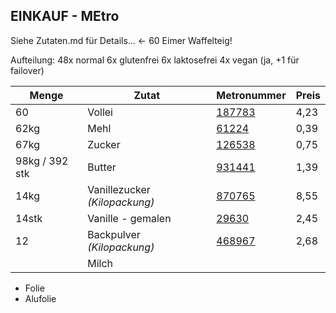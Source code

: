  EINKAUF - MEtro
----------------

Siehe Zutaten.md für Details... <- 60 Eimer Waffelteig!

Aufteilung:
48x normal
6x glutenfrei
6x laktosefrei
4x vegan
(ja, +1 für failover)

| Menge | Zutat | Metronummer | Preis |
| ----- | ----- | ----------- | ----- |
| 60 | Vollei | [187783](https://produkte.metro.de/shop/pv/BTY-X187825/0032/0021/Wiesenhof-Eifix-Vollei-fl%C3%BCssig-pasteurisiert-1-kg-Packung) | 4,23 |
| 62kg  | Mehl  | [61224](https://produkte.metro.de/shop/pv/BTY-X245248/0032/0021/aro-Weizenmehl-Type-405-1-kg-Packung) | 0,39 |
| 67kg  | Zucker | [126538](https://produkte.metro.de/shop/pv/BTY-X322462/0032/0021/aro-Zucker-Raffinade-1-kg-Packung) | 0,75 |
| 98kg / 392 stk | Butter | [931441](https://produkte.metro.de/shop/pv/BTY-X314169/0032/0021/aro-QS-Butter-mild-ges%C3%A4uert-82-Fett-250-g-St%C3%BCck) | 1,39 |
| 14kg | Vanillezucker *(Kilopackung)* | [870765](https://produkte.metro.de/shop/pv/BTY-X267075/0032/0021/Dr.-Oetker-Vanillin-Zucker-1-50-kg) | 8,55 |
| 14stk | Vanille - gemalen | [29630](https://produkte.metro.de/shop/pv/BTY-X29672/0032/0021/Pickerd-Vanila-skandinavische-Vanille-Spezialit%C3%A4t-mit-gemahlenen-Vanilleschoten-100-g-Dose) | 2,45 |
| 12 | Backpulver *(Kilopackung)* | [468967](https://produkte.metro.de/shop/pv/BTY-X684012/0032/0021/Horeca-Select-Backpulver-1-kg-Packung) | 2,68 |
|  | Milch



+ Folie
+ Alufolie

